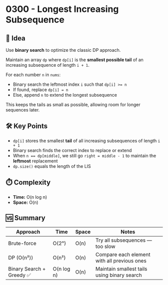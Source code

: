 # 0300 - Longest Increasing Subsequence

## 🧠 Idea

Use **binary search** to optimize the classic DP approach.

Maintain an array `dp` where `dp[i]` is the **smallest possible tail** of an increasing subsequence of length `i + 1`.

For each number `n` in `nums`:
- Binary search the leftmost index `i` such that `dp[i] >= n`
- If found, replace `dp[i] = n`
- Else, append `n` to extend the longest subsequence

This keeps the tails as small as possible, allowing room for longer sequences later.

## 🛠️ Key Points

- `dp[i]` stores the smallest **tail** of all increasing subsequences of length `i + 1`
- Binary search finds the correct index to replace or extend
- When `n == dp[middle]`, we still go `right = middle - 1` to maintain the **leftmost** replacement
- `dp.size()` equals the length of the LIS

## ⏱️ Complexity

- **Time:** O(n log n)
- **Space:** O(n)

## 🆚 Summary

| Approach                 | Time      | Space | Notes                                          |
|--------------------------|-----------|-------|------------------------------------------------|
| Brute-force              | O(2ⁿ)     | O(n)  | Try all subsequences — too slow                |
| DP (O(n²))               | O(n²)     | O(n)  | Compare each element with all previous ones    |
| Binary Search + Greedy ✅| O(n log n)| O(n)  | Maintain smallest tails using binary search    |

